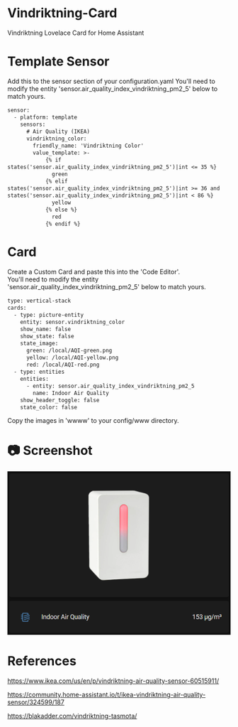 # Vindriktning-Card
Vindriktning Lovelace Card for Home Assistant

# Template Sensor
Add this to the sensor section of your configuration.yaml
You'll need to modify the entity 'sensor.air_quality_index_vindriktning_pm2_5' below to match yours.
````
sensor:
  - platform: template
    sensors:
      # Air Quality (IKEA)
      vindriktning_color:
        friendly_name: 'Vindriktning Color'
        value_template: >-
            {% if states('sensor.air_quality_index_vindriktning_pm2_5')|int <= 35 %}
              green
            {% elif states('sensor.air_quality_index_vindriktning_pm2_5')|int >= 36 and states('sensor.air_quality_index_vindriktning_pm2_5')|int < 86 %}
              yellow
            {% else %}
              red
            {% endif %}
````


# Card
Create a Custom Card and paste this into the 'Code Editor'.<br/>
You'll need to modify the entity 'sensor.air_quality_index_vindriktning_pm2_5' below to match yours.
````
type: vertical-stack
cards:
  - type: picture-entity
    entity: sensor.vindriktning_color
    show_name: false
    show_state: false
    state_image:
      green: /local/AQI-green.png
      yellow: /local/AQI-yellow.png
      red: /local/AQI-red.png
  - type: entities
    entities:
      - entity: sensor.air_quality_index_vindriktning_pm2_5
        name: Indoor Air Quality
    show_header_toggle: false
    state_color: false
````

Copy the images in 'wwww' to your config/www directory.


# :camera: Screenshot
![Card](docs/vindriktning-screenshot.png)


# References
https://www.ikea.com/us/en/p/vindriktning-air-quality-sensor-60515911/

https://community.home-assistant.io/t/ikea-vindriktning-air-quality-sensor/324599/187

https://blakadder.com/vindriktning-tasmota/
